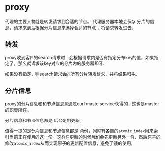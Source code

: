 # proxy
代理的主要人物就是转发请求到合适的节点。
代理服务器本地会保存 分片的信息，请求来到后根据分片信息来选择合适的节点 ，将请求转发过去。

## 转发
proxy收到客户的search请求时，会根据请求内是否有指定分布key的值，如果指定了，那么就请求该key对应的分片内的服务器即可.

如果没有指定，则search请求会向所有分片转发请求，并将结果归并。


## 分片信息
proxy的分片信息和和节点信息是通过curl masterservice获得的，这也是master的职责所在。

分片信息和节点信息都是 后台定期更新。

值得一提的是分片信息和节点信息都是 两份，同时有各自的`atomic_index`用来索引当前正在使用的这一份。这样在更新的时候我们会先更新另外一份，然后原子的修改`atomic_index`从而实现原子的更新配置信息，避免了锁的使用。